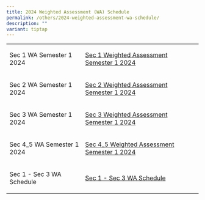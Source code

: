 ```yaml
---
title: 2024 Weighted Assessment (WA) Schedule
permalink: /others/2024-weighted-assessment-wa-schedule/
description: ""
variant: tiptap
---
```

<table style="minWidth: 50px">
<colgroup>
<col>
<col>
</colgroup>
<tbody>
<tr>
<td rowspan="1" colspan="1">
<p>Sec 1 WA Semester 1 2024</p>
</td>
<td rowspan="1" colspan="1">
<p><a href="/files/Sec_1_Weighted_Assessment_Semester_1_2024.pdf" rel="noopener noreferrer nofollow" target="_blank">Sec 1 Weighted Assessment Semester 1 2024</a>
</p>
</td>
</tr>
<tr>
<td rowspan="1" colspan="1">
<p>Sec 2 WA Semester 1 2024</p>
</td>
<td rowspan="1" colspan="1">
<p><a href="/files/Sec_2_Weighted_Assessment_Semester_1_2024.pdf" rel="noopener noreferrer nofollow" target="_blank">Sec 2 Weighted Assessment Semester 1 2024</a>
</p>
</td>
</tr>
<tr>
<td rowspan="1" colspan="1">
<p>Sec 3 WA Semester 1 2024</p>
</td>
<td rowspan="1" colspan="1">
<p><a href="/files/Sec_3_Weighted_Assessment_Semester_1_2024.pdf" rel="noopener noreferrer nofollow" target="_blank">Sec 3 Weighted Assessment Semester 1 2024</a>
</p>
</td>
</tr>
<tr>
<td rowspan="1" colspan="1">
<p>Sec 4_5 WA Semester 1 2024</p>
</td>
<td rowspan="1" colspan="1">
<p><a href="/files/Sec_4_5_Weighted_Assessment_Semester_1_2024.pdf" rel="noopener noreferrer nofollow" target="_blank">Sec 4_5 Weighted Assessment Semester 1 2024</a>
</p>
</td>
</tr>
<tr>
<td rowspan="1" colspan="1">
<p>Sec 1 - Sec 3 WA Schedule</p>
</td>
<td rowspan="1" colspan="1">
<p><a href="/files/WA3_Sec_1_Sec_3__updated_.pdf" rel="noopener noreferrer nofollow" target="_blank">Sec 1 - Sec 3 WA Schedule</a>
</p>
</td>
</tr>
</tbody>
</table>
<p></p>